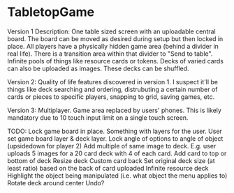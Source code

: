 # TabletopGame
Version 1 Description:
One table sized screen with an uploadable central board. The board can be moved as desired during setup but then locked in place. All players have a physically hidden game area (behind a divider in real life). There is a transition area within that divider to "Send to table". Infinite pools of things like resource cards or tokens. Decks of varied cards can also be uploaded as images. These decks can be shuffled.

Version 2:
Quality of life features discovered in version 1. I suspect it'll be things like deck searching and ordering, distrubuting a certain number of cards or pieces to specific players, snapping to grid, saving games, etc.

Version 3:
Multiplayer. Game area replaced by users' phones. This is likely mandatory due to 10 touch input limit on a single touch screen.

TODO:
Lock game board in place. Something with layers for the user. User set game board layer & deck layer. 
Lock angle of options to angle of object (upsidedown for player 2)
Add multiple of same image to deck. E.g. user uploads 5 images for a 20 card deck with 4 of each card.
Add card to top or bottom of deck
Resize deck
Custom card back
Set original deck size (at least ratio) based on the back of card uploaded
Infinite resource deck
Highlight the object being manipulated (i.e. what object the menu applies to)
Rotate deck around center
Undo?
